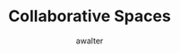 ---
layout: post
title: "Collaborative Spaces"
issue: 5
volume: 1
author:
  - awalter
image: "https://gallery.mailchimp.com/7e093c5cf4/images/IMG_7597b7127a.jpg"
link: "http://us5.campaign-archive1.com/?awesome=no&u=7e093c5cf4&id=190d9d74a6"
---